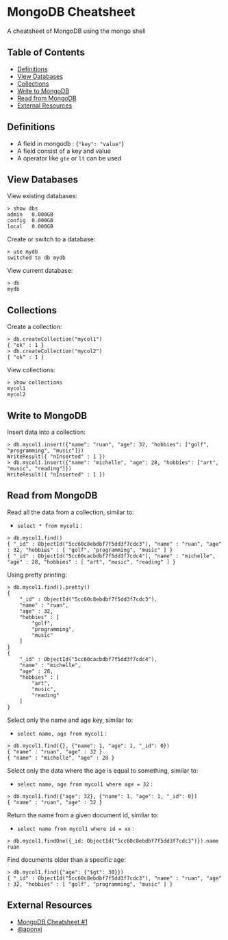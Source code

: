# MongoDB Cheatsheet

A cheatsheet of MongoDB using the mongo shell

## Table of Contents

- [Definitions](#definitions)
- [View Databases](#view-databases)
- [Collections](#collections)
- [Write to MongoDB](#write-to-mongodb)
- [Read from MongoDB](#read-from-mongodb)
- [External Resources](#external-resources)
 
## Definitions

- A field in mongodb : {`"key": "value"`}
- A field consist of a key and value
- A operator like `gte` or `lt` can be used

## View Databases

View existing databases:

```
> show dbs
admin   0.000GB
config  0.000GB
local   0.000GB
```

Create or switch to a database:

```
> use mydb
switched to db mydb
```

View current database:

```
> db
mydb
```

## Collections

Create a collection:

```
> db.createCollection("mycol1")
{ "ok" : 1 }
> db.createCollection("mycol2")
{ "ok" : 1 }
```

View collections:

```
> show collections
mycol1
mycol2
```

## Write to MongoDB

Insert data into a collection:

```
> db.mycol1.insert({"name": "ruan", "age": 32, "hobbies": ["golf", "programming", "music"]})
WriteResult({ "nInserted" : 1 })
> db.mycol1.insert({"name": "michelle", "age": 28, "hobbies": ["art", "music", "reading"]})
WriteResult({ "nInserted" : 1 })
```

## Read from MongoDB

Read all the data from a collection, similar to:

- `select * from mycol1` :

```
> db.mycol1.find()
{ "_id" : ObjectId("5cc60c8ebdbf7f5dd3f7cdc3"), "name" : "ruan", "age" : 32, "hobbies" : [ "golf", "programming", "music" ] }
{ "_id" : ObjectId("5cc60cacbdbf7f5dd3f7cdc4"), "name" : "michelle", "age" : 28, "hobbies" : [ "art", "music", "reading" ] }
```

Using pretty printing:

```
> db.mycol1.find().pretty()
{
	"_id" : ObjectId("5cc60c8ebdbf7f5dd3f7cdc3"),
	"name" : "ruan",
	"age" : 32,
	"hobbies" : [
		"golf",
		"programming",
		"music"
	]
}
{
	"_id" : ObjectId("5cc60cacbdbf7f5dd3f7cdc4"),
	"name" : "michelle",
	"age" : 28,
	"hobbies" : [
		"art",
		"music",
		"reading"
	]
}
```

Select only the name and age key, similar to:

- `select name, age from mycol1` :

```
> db.mycol1.find({}, {"name": 1, "age": 1, "_id": 0})
{ "name" : "ruan", "age" : 32 }
{ "name" : "michelle", "age" : 28 }
```

Select only the data where the age is equal to something, similar to:
- `select name, age from mycol1 where age = 32` :

```
> db.mycol1.find({"age": 32}, {"name": 1, "age": 1, "_id": 0})
{ "name" : "ruan", "age" : 32 }
````

Return the name from a given document id, similar to:
- `select name from mycol1 where id = xx` :

```
> db.mycol1.findOne({_id: ObjectId("5cc60c8ebdbf7f5dd3f7cdc3")}).name
ruan
```

Find documents older than a specific age:

```
> db.mycol1.find({"age": {"$gt": 30}})
{ "_id" : ObjectId("5cc60c8ebdbf7f5dd3f7cdc3"), "name" : "ruan", "age" : 32, "hobbies" : [ "golf", "programming", "music" ] }
```

## External Resources
- [MongoDB Cheatsheet #1](https://gist.github.com/rbekker87/5b4cd9ef36b6ae092a6260ab9e621a43)
- [@aponxi](https://gist.github.com/aponxi/4380516)
